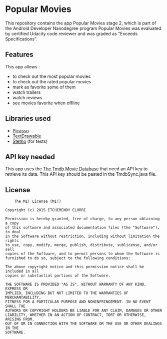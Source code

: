 # Popular Movies 

This repository contains the app Popular Movies stage 2, which is part of the Android Developer Nanodegree program
Popular Movies was evaluated by certified Udacity code reviewer and was graded as "Exceeds Specifications".

## Features

This app allows : 
- to check out the most popular movies
- to check out the rated popular movies
- mark as favorite some of them
- watch trailers
- watch reviews
- see movies favorite when offline

## Libraries used

* [Picasso](https://github.com/square/picasso)
* [TextDrawable](https://github.com/amulyakhare/TextDrawable)
* [Stetho]('com.facebook.stetho:stetho:1.2.0) (for tests)


## API key needed

This app uses the [The Tmdb Movie Database](https://www.themoviedb.org/documentation/api) that need an API key to retrieve its data. 
This API key should be pasted in the TmdbSync.java file.


## License
	
		The MIT License (MIT)

	Copyright (c) 2015 ETCHEMENDY ELORRI

	Permission is hereby granted, free of charge, to any person obtaining a copy
	of this software and associated documentation files (the "Software"), to deal
	in the Software without restriction, including without limitation the rights
	to use, copy, modify, merge, publish, distribute, sublicense, and/or sell
	copies of the Software, and to permit persons to whom the Software is
	furnished to do so, subject to the following conditions:

	The above copyright notice and this permission notice shall be included in all
	copies or substantial portions of the Software.

	THE SOFTWARE IS PROVIDED "AS IS", WITHOUT WARRANTY OF ANY KIND, EXPRESS OR
	IMPLIED, INCLUDING BUT NOT LIMITED TO THE WARRANTIES OF MERCHANTABILITY,
	FITNESS FOR A PARTICULAR PURPOSE AND NONINFRINGEMENT. IN NO EVENT SHALL THE
	AUTHORS OR COPYRIGHT HOLDERS BE LIABLE FOR ANY CLAIM, DAMAGES OR OTHER
	LIABILITY, WHETHER IN AN ACTION OF CONTRACT, TORT OR OTHERWISE, ARISING FROM,
	OUT OF OR IN CONNECTION WITH THE SOFTWARE OR THE USE OR OTHER DEALINGS IN THE
	SOFTWARE.
